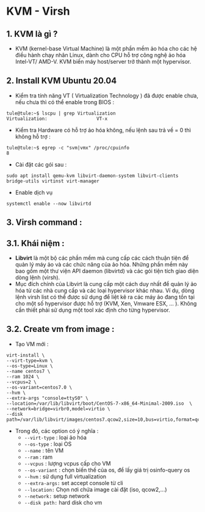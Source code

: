 # KVM - Virsh

## 1. KVM là gì ? 
- KVM (kernel-base Virtual Machine) là một phần mềm ảo hóa cho các hệ điều hành chạy nhân Linux, dành cho CPU hỗ trợ công nghệ ảo hóa Intel-VT/ AMD-V. KVM biến máy host/server trở thành một hypervisor.

## 2. Install KVM Ubuntu 20.04
- Kiểm tra tính năng VT ( Virtualization Technology ) đã được enable chưa, nếu chưa thì có thể enable trong BIOS : 
```
tule@tule:~$ lscpu | grep Virtualization 
Virtualization:                  VT-x
```
- Kiểm tra Hardware có hỗ trợ ảo hóa không, nếu lệnh sau trả về = 0 thì không hỗ trợ : 
```
tule@tule:~$ egrep -c "svm|vmx" /proc/cpuinfo
8
```

- Cài đặt các gói sau : 
```
sudo apt install qemu-kvm libvirt-daemon-system libvirt-clients bridge-utils virtinst virt-manager
```

- Enable dịch vụ 
```
systemctl enable --now libvirtd
```


## 3. Virsh command : 

## 3.1. Khái niệm : 
- **Libvirt** là một bộ các phần mềm mà cung cấp các cách thuận tiện để quản lý máy ảo và các chức năng của ảo hóa. Những phần mềm này bao gồm một thư viện API daemon (libvirtd) và các gói tiện tích giao diện dòng lệnh (virsh).
- Mục đích chính của Libvirt là cung cấp một cách duy nhất để quản lý ảo hóa từ các nhà cung cấp và các loại hypervisor khác nhau. Ví dụ, dòng lệnh virsh list có thể được sử dụng để liệt kê ra các máy ảo đang tồn tại cho một số hypervisor được hỗ trợ (KVM, Xen, Vmware ESX, … ). Không cần thiết phải sử dụng một tool xác định cho từng hypervisor.

## 3.2. Create vm from image : 
- Tạo VM mới : 
```
virt-install \
--virt-type=kvm \
--os-type=Linux \
--name centos7 \
--ram 1024 \
--vcpus=2 \
--os-variant=centos7.0 \
--hvm \
--extra-args "console=ttyS0" \
--location=/var/lib/libvirt/boot/CentOS-7-x86_64-Minimal-2009.iso  \
--network=bridge=virbr0,model=virtio \
--disk path=/var/lib/libvirt/images/centos7.qcow2,size=10,bus=virtio,format=qcow2
```
- Trong đó, các option có ý nghĩa :
	- `--virt-type` : loại ảo hóa 
	- `--os-type` : loại OS
	- `--name` : tên VM
	- `--ram` : ram 
	- `--vcpus` : lượng vcpus cấp cho VM
	- `--os-variant` : chọn biến thế của os, để lấy giá trị osinfo-query os
	- `--hvm` : sử dụng full virtualization
	- `--extra-args:` set accept console từ cli
	- `--location:` Chọn nơi chứa image cài đặt (iso, qcow2,...)
	- `--network:` setup network 
	- `--disk path:` hard disk cho vm

